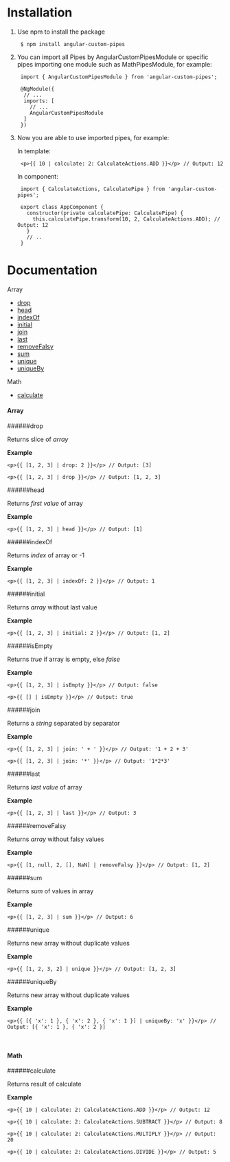 # Installation

1. Use npm to install the package

        $ npm install angular-custom-pipes
    
2. You can import all Pipes by AngularCustomPipesModule or specific pipes importing one module such as MathPipesModule, for example:

        import { AngularCustomPipesModule } from 'angular-custom-pipes';
        
        @NgModule({
         // ...
         imports: [
           // ...
           AngularCustomPipesModule
         ]
        })
  
3. Now you are able to use imported pipes, for example:

    In template:

        <p>{{ 10 | calculate: 2: CalculateActions.ADD }}</p> // Output: 12
        
    In component:

        import { CalculateActions, CalculatePipe } from 'angular-custom-pipes';
        
        export class AppComponent {
          constructor(private calculatePipe: CalculatePipe) {
            this.calculatePipe.transform(10, 2, CalculateActions.ADD); // Output: 12
          }
          // ..
        }

# Documentation

Array
- [drop](#drop)
- [head](#head)
- [indexOf](#index-of)
- [initial](#initial)
- [join](#join)
- [last](#last)
- [removeFalsy](#removeFalsy)
- [sum](#sum)
- [unique](#unique)
- [uniqueBy](#uniqueBy)

Math
- [calculate](#calculate)
                                 
#### Array  

######drop

Returns slice of _array_ <br />

**Example** <br />
```
<p>{{ [1, 2, 3] | drop: 2 }}</p> // Output: [3]
```
```
<p>{{ [1, 2, 3] | drop }}</p> // Output: [1, 2, 3]
```

######head

Returns _first value_ of array <br />

**Example** <br />
```
<p>{{ [1, 2, 3] | head }}</p> // Output: [1]
```

######indexOf

Returns _index_ of array or -1 <br />

**Example** <br />
```
<p>{{ [1, 2, 3] | indexOf: 2 }}</p> // Output: 1
```

######initial

Returns _array_ without last value <br />

**Example** <br />
```
<p>{{ [1, 2, 3] | initial: 2 }}</p> // Output: [1, 2]
```

######isEmpty

Returns _true_ if array is empty, else _false_ <br />

**Example** <br />
```
<p>{{ [1, 2, 3] | isEmpty }}</p> // Output: false
```
```
<p>{{ [] | isEmpty }}</p> // Output: true
```

######join

Returns a _string_ separated by separator <br />

**Example** <br />
```
<p>{{ [1, 2, 3] | join: ' + ' }}</p> // Output: '1 + 2 + 3'
```
```
<p>{{ [1, 2, 3] | join: '*' }}</p> // Output: '1*2*3'
```

######last

Returns _last value_ of array <br />

**Example** <br />
```
<p>{{ [1, 2, 3] | last }}</p> // Output: 3
```

######removeFalsy

Returns _array_ without falsy values <br />

**Example** <br />
```
<p>{{ [1, null, 2, [], NaN] | removeFalsy }}</p> // Output: [1, 2]
```

######sum

Returns _sum_ of values in array <br />

**Example** <br />
```
<p>{{ [1, 2, 3] | sum }}</p> // Output: 6
```

######unique

Returns new array without duplicate values <br />

**Example** <br />
```
<p>{{ [1, 2, 3, 2] | unique }}</p> // Output: [1, 2, 3]
```

######uniqueBy

Returns new array without duplicate values <br />

**Example** <br />
```
<p>{{ [{ 'x': 1 }, { 'x': 2 }, { 'x': 1 }] | uniqueBy: 'x' }}</p> // Output: [{ 'x': 1 }, { 'x': 2 }]
```
<br />

#### Math  

######calculate

Returns result of calculate <br />

**Example** <br />
```
<p>{{ 10 | calculate: 2: CalculateActions.ADD }}</p> // Output: 12
```
```
<p>{{ 10 | calculate: 2: CalculateActions.SUBTRACT }}</p> // Output: 8
```
```
<p>{{ 10 | calculate: 2: CalculateActions.MULTIPLY }}</p> // Output: 20
```
```
<p>{{ 10 | calculate: 2: CalculateActions.DIVIDE }}</p> // Output: 5
```
